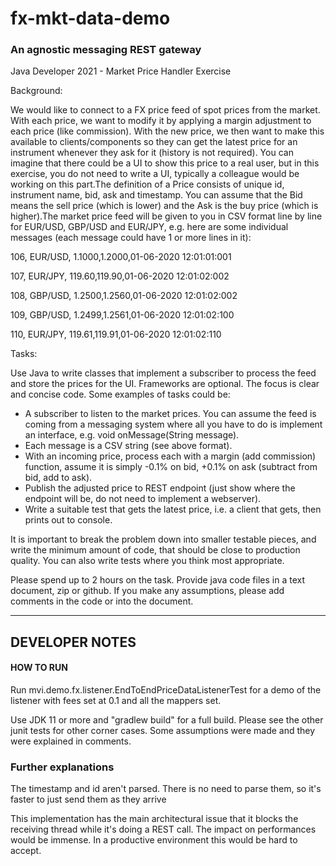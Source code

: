 # fx-mkt-data-demo
### An agnostic messaging REST gateway

Java Developer 2021 - Market Price Handler Exercise

Background:

We would like to connect to a FX price feed of spot prices from the market. With each price, we want to modify it by applying a margin adjustment to each price (like commission). With the new price, we then want to make this available to clients/components so they can get the latest price for an instrument whenever they ask for it (history is not required). You can imagine that there could be a UI to show this price to a real user, but in this exercise, you do not need to write a UI, typically a colleague would be working on this part.The definition of a Price consists of unique id, instrument name, bid, ask and timestamp. You can assume that the Bid means the sell price (which is lower) and the Ask is the buy price (which is higher).The market price feed will be given to you in CSV format line by line for EUR/USD, GBP/USD and EUR/JPY, e.g. here are some individual messages (each message could have 1 or more lines in it):

106, EUR/USD, 1.1000,1.2000,01-06-2020 12:01:01:001

107, EUR/JPY, 119.60,119.90,01-06-2020 12:01:02:002

108, GBP/USD, 1.2500,1.2560,01-06-2020 12:01:02:002

109, GBP/USD, 1.2499,1.2561,01-06-2020 12:01:02:100

110, EUR/JPY, 119.61,119.91,01-06-2020 12:01:02:110

Tasks:

Use Java to write classes that implement a subscriber to process the feed and store the prices for the UI. Frameworks are optional. The focus is clear and concise code. 
Some examples of tasks could be:
* A subscriber to listen to the market prices. You can assume the feed is coming from a messaging system where all you have to do is implement an interface, e.g. void onMessage(String message).
* Each message is a CSV string (see above format).
* With an incoming price, process each with a margin (add commission) function, assume it is simply  -0.1% on bid, +0.1% on ask (subtract from bid, add to ask). 
* Publish the adjusted price to REST endpoint (just show where the endpoint will be, do not need to implement a webserver).
* Write a suitable test that gets the latest price, i.e. a client that gets, then prints out to console.

It is important to break the problem down into smaller testable pieces, and write the minimum amount of code, that should be close to production quality. You can also write tests where you think most appropriate.

Please spend up to 2 hours on the task. Provide java code files in a text document, zip or github.  If you make any assumptions, please add comments in the code or into the document.
<End>


---
## DEVELOPER NOTES
#### HOW TO RUN
Run mvi.demo.fx.listener.EndToEndPriceDataListenerTest for a demo of the listener with fees set at 0.1 and all the mappers set.

Use JDK 11 or more and "gradlew build" for a full build. Please see the other junit tests for other corner cases. 
Some assumptions were made and they were explained in comments.

### Further explanations
The timestamp and id aren't parsed. There is no need to parse them, so it's faster to just send them as they arrive

This implementation has the main architectural issue that it blocks the receiving thread while it's doing a REST call. 
The impact on performances would be immense. In a productive environment this would be hard to accept.   
